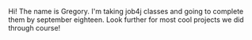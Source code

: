Hi! The name is Gregory.
I'm taking job4j classes and going to complete them by september eighteen.
Look further for most cool projects we did through course!

